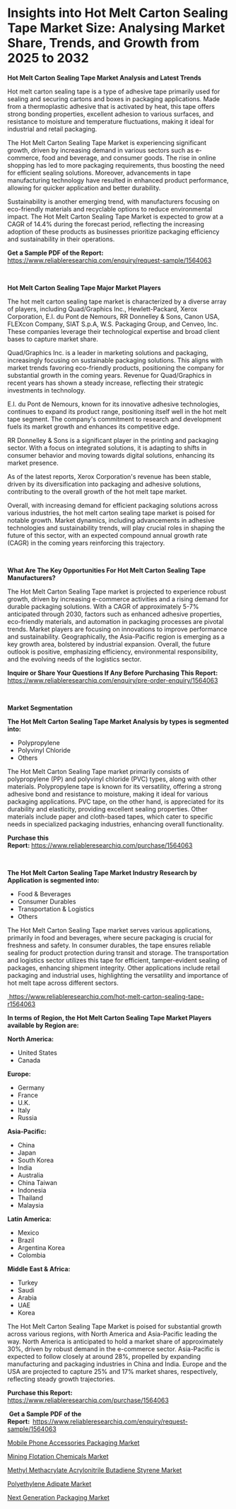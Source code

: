 <p><h1>Insights into Hot Melt Carton Sealing Tape Market Size: Analysing Market Share, Trends, and Growth from 2025 to 2032</h1></p><p><strong>Hot Melt Carton Sealing Tape Market Analysis and Latest Trends</strong></p>
<p><p>Hot melt carton sealing tape is a type of adhesive tape primarily used for sealing and securing cartons and boxes in packaging applications. Made from a thermoplastic adhesive that is activated by heat, this tape offers strong bonding properties, excellent adhesion to various surfaces, and resistance to moisture and temperature fluctuations, making it ideal for industrial and retail packaging.</p><p>The Hot Melt Carton Sealing Tape Market is experiencing significant growth, driven by increasing demand in various sectors such as e-commerce, food and beverage, and consumer goods. The rise in online shopping has led to more packaging requirements, thus boosting the need for efficient sealing solutions. Moreover, advancements in tape manufacturing technology have resulted in enhanced product performance, allowing for quicker application and better durability.</p><p>Sustainability is another emerging trend, with manufacturers focusing on eco-friendly materials and recyclable options to reduce environmental impact. The Hot Melt Carton Sealing Tape Market is expected to grow at a CAGR of 14.4% during the forecast period, reflecting the increasing adoption of these products as businesses prioritize packaging efficiency and sustainability in their operations.</p></p>
<p><strong>Get a Sample PDF of the Report:&nbsp;</strong> <a href="https://www.reliableresearchiq.com/enquiry/request-sample/1564063?utm_campaign=1137&utm_medium=2&utm_source=Github&utm_content=ia&utm_term=31032025&utm_id=hot-melt-carton-sealing-tape">https://www.reliableresearchiq.com/enquiry/request-sample/1564063</a></p>
<p>&nbsp;</p>
<p><strong>Hot Melt Carton Sealing Tape Major Market Players</strong></p>
<p><p>The hot melt carton sealing tape market is characterized by a diverse array of players, including Quad/Graphics Inc., Hewlett-Packard, Xerox Corporation, E.I. du Pont de Nemours, RR Donnelley & Sons, Canon USA, FLEXcon Company, SIAT S.p.A, W.S. Packaging Group, and Cenveo, Inc. These companies leverage their technological expertise and broad client bases to capture market share.</p><p>Quad/Graphics Inc. is a leader in marketing solutions and packaging, increasingly focusing on sustainable packaging solutions. This aligns with market trends favoring eco-friendly products, positioning the company for substantial growth in the coming years. Revenue for Quad/Graphics in recent years has shown a steady increase, reflecting their strategic investments in technology.</p><p>E.I. du Pont de Nemours, known for its innovative adhesive technologies, continues to expand its product range, positioning itself well in the hot melt tape segment. The company's commitment to research and development fuels its market growth and enhances its competitive edge.</p><p>RR Donnelley & Sons is a significant player in the printing and packaging sector. With a focus on integrated solutions, it is adapting to shifts in consumer behavior and moving towards digital solutions, enhancing its market presence. </p><p>As of the latest reports, Xerox Corporation's revenue has been stable, driven by its diversification into packaging and adhesive solutions, contributing to the overall growth of the hot melt tape market.</p><p>Overall, with increasing demand for efficient packaging solutions across various industries, the hot melt carton sealing tape market is poised for notable growth. Market dynamics, including advancements in adhesive technologies and sustainability trends, will play crucial roles in shaping the future of this sector, with an expected compound annual growth rate (CAGR) in the coming years reinforcing this trajectory.</p></p>
<p>&nbsp;</p>
<p><strong>What Are The Key Opportunities For Hot Melt Carton Sealing Tape Manufacturers?</strong></p>
<p><p>The Hot Melt Carton Sealing Tape market is projected to experience robust growth, driven by increasing e-commerce activities and a rising demand for durable packaging solutions. With a CAGR of approximately 5-7% anticipated through 2030, factors such as enhanced adhesive properties, eco-friendly materials, and automation in packaging processes are pivotal trends. Market players are focusing on innovations to improve performance and sustainability. Geographically, the Asia-Pacific region is emerging as a key growth area, bolstered by industrial expansion. Overall, the future outlook is positive, emphasizing efficiency, environmental responsibility, and the evolving needs of the logistics sector.</p></p>
<p><strong>Inquire or Share Your Questions If Any Before Purchasing This Report:</strong> <a href="https://www.reliableresearchiq.com/enquiry/pre-order-enquiry/1564063?utm_campaign=1137&utm_medium=2&utm_source=Github&utm_content=ia&utm_term=31032025&utm_id=hot-melt-carton-sealing-tape">https://www.reliableresearchiq.com/enquiry/pre-order-enquiry/1564063</a></p>
<p>&nbsp;</p>
<p><strong>Market Segmentation</strong></p>
<p><strong>The Hot Melt Carton Sealing Tape Market Analysis by types is segmented into:</strong></p>
<p><ul><li>Polypropylene</li><li>Polyvinyl Chloride</li><li>Others</li></ul></p>
<p><p>The Hot Melt Carton Sealing Tape market primarily consists of polypropylene (PP) and polyvinyl chloride (PVC) types, along with other materials. Polypropylene tape is known for its versatility, offering a strong adhesive bond and resistance to moisture, making it ideal for various packaging applications. PVC tape, on the other hand, is appreciated for its durability and elasticity, providing excellent sealing properties. Other materials include paper and cloth-based tapes, which cater to specific needs in specialized packaging industries, enhancing overall functionality.</p></p>
<p><strong>Purchase this Report:&nbsp;</strong><a href="https://www.reliableresearchiq.com/purchase/1564063?utm_campaign=1137&utm_medium=2&utm_source=Github&utm_content=ia&utm_term=31032025&utm_id=hot-melt-carton-sealing-tape">https://www.reliableresearchiq.com/purchase/1564063</a></p>
<p>&nbsp;</p>
<p><strong>The Hot Melt Carton Sealing Tape Market Industry Research by Application is segmented into:</strong></p>
<p><ul><li>Food & Beverages</li><li>Consumer Durables</li><li>Transportation & Logistics</li><li>Others</li></ul></p>
<p><p>The Hot Melt Carton Sealing Tape market serves various applications, primarily in food and beverages, where secure packaging is crucial for freshness and safety. In consumer durables, the tape ensures reliable sealing for product protection during transit and storage. The transportation and logistics sector utilizes this tape for efficient, tamper-evident sealing of packages, enhancing shipment integrity. Other applications include retail packaging and industrial uses, highlighting the versatility and importance of hot melt tape across different sectors.</p></p>
<p><a href="https://www.reliableresearchiq.com/hot-melt-carton-sealing-tape-r1564063?utm_campaign=1137&utm_medium=2&utm_source=Github&utm_content=ia&utm_term=31032025&utm_id=hot-melt-carton-sealing-tape">&nbsp;https://www.reliableresearchiq.com/hot-melt-carton-sealing-tape-r1564063</a></p>
<p><strong>In terms of Region, the Hot Melt Carton Sealing Tape Market Players available by Region are:</strong></p>
<p>
    <p> <strong> North America: </strong>
        <ul>
            <li>United States</li>
            <li>Canada</li>
        </ul>
        </p> 
    <p> <strong> Europe: </strong>
        <ul>
            <li>Germany</li>
            <li>France</li>
            <li>U.K.</li>
            <li>Italy</li>
            <li>Russia</li>
        </ul>
        </p> 
    <p> <strong> Asia-Pacific: </strong>
        <ul>
            <li>China</li>
            <li>Japan</li>
            <li>South Korea</li>
            <li>India</li>
            <li>Australia</li>
            <li>China Taiwan</li>
            <li>Indonesia</li>
            <li>Thailand</li>
            <li>Malaysia</li>
        </ul>
        </p> 
    <p> <strong> Latin America: </strong>
        <ul>
            <li>Mexico</li>
            <li>Brazil</li>
            <li>Argentina Korea</li>
            <li>Colombia</li>
        </ul>
        </p> 
    <p> <strong> Middle East & Africa: </strong>
        <ul>
            <li>Turkey</li>
            <li>Saudi</li>
            <li>Arabia</li>
            <li>UAE</li>
            <li>Korea</li>
        </ul>
    </p>
    </p>
<p><p>The Hot Melt Carton Sealing Tape Market is poised for substantial growth across various regions, with North America and Asia-Pacific leading the way. North America is anticipated to hold a market share of approximately 30%, driven by robust demand in the e-commerce sector. Asia-Pacific is expected to follow closely at around 28%, propelled by expanding manufacturing and packaging industries in China and India. Europe and the USA are projected to capture 25% and 17% market shares, respectively, reflecting steady growth trajectories.</p></p>
<p><strong>Purchase this Report: </strong><a href="https://www.reliableresearchiq.com/purchase/1564063?utm_campaign=1137&utm_medium=2&utm_source=Github&utm_content=ia&utm_term=31032025&utm_id=hot-melt-carton-sealing-tape">https://www.reliableresearchiq.com/purchase/1564063</a></p>
<p>&nbsp;<strong>Get a Sample PDF of the Report:&nbsp;&nbsp;</strong><a href="https://www.reliableresearchiq.com/enquiry/request-sample/1564063?utm_campaign=1137&utm_medium=2&utm_source=Github&utm_content=ia&utm_term=31032025&utm_id=hot-melt-carton-sealing-tape">https://www.reliableresearchiq.com/enquiry/request-sample/1564063</a></p>
<p><strong></strong></p>
<p><p><a href="https://github.com/navodfetiya/Market-Research-Report-List-1/blob/main/mobile-phone-accessories-packaging-market.md?utm_campaign=1137&utm_medium=2&utm_source=Github&utm_content=ia&utm_term=31032025&utm_id=hot-melt-carton-sealing-tape">Mobile Phone Accessories Packaging Market</a></p><p><a href="https://github.com/cevzarvargem/Market-Research-Report-List-1/blob/main/mining-flotation-chemicals-market.md?utm_campaign=1137&utm_medium=2&utm_source=Github&utm_content=ia&utm_term=31032025&utm_id=hot-melt-carton-sealing-tape">Mining Flotation Chemicals Market</a></p><p><a href="https://github.com/burnicndole/Market-Research-Report-List-1/blob/main/methyl-methacrylate-acrylonitrile-butadiene-styrene-market.md?utm_campaign=1137&utm_medium=2&utm_source=Github&utm_content=ia&utm_term=31032025&utm_id=hot-melt-carton-sealing-tape">Methyl Methacrylate Acrylonitrile Butadiene Styrene Market</a></p><p><a href="https://github.com/rutupueyed/Market-Research-Report-List-1/blob/main/polyethylene-adipate-market.md?utm_campaign=1137&utm_medium=2&utm_source=Github&utm_content=ia&utm_term=31032025&utm_id=hot-melt-carton-sealing-tape">Polyethylene Adipate Market</a></p><p><a href="https://github.com/doganaqev/Market-Research-Report-List-1/blob/main/next-generation-packaging-market.md?utm_campaign=1137&utm_medium=2&utm_source=Github&utm_content=ia&utm_term=31032025&utm_id=hot-melt-carton-sealing-tape">Next Generation Packaging Market</a></p></p>
